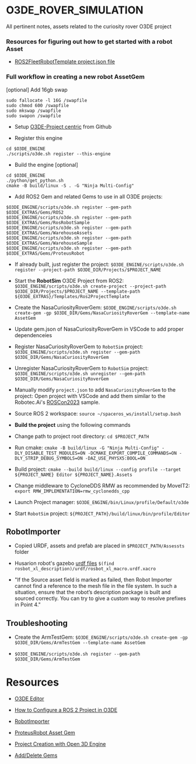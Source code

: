 # O3DE_ROVER_SIMULATION

All pertinent notes, assets related to the curiosity rover O3DE project



### Resources for figuring out how to get started with a robot Asset

* [ROS2FleetRobotTemplate project.json file](https://github.com/o3de/o3de-extras/blob/development/Templates/Ros2ProjectTemplate/Template/project.json)



### Full workflow in creating a new robot AssetGem

[optional] Add 16gb swap

```
sudo fallocate -l 16G /swapfile
sudo chmod 600 /swapfile
sudo mkswap /swapfile
sudo swapon /swapfile
```

* Setup [O3DE-Project centric](https://www.docs.o3de.org/docs/welcome-guide/setup/setup-from-github/) from Github

* Register this engine
```
cd $O3DE_ENGINE
./scripts/o3de.sh register --this-engine
```

* Build the engine [optional]
```
cd $O3DE_ENGINE
./python/get_python.sh
cmake -B build/linux -S . -G "Ninja Multi-Config"
```

* Add ROS2 Gem and related Gems to use in all O3DE projects: 

```
$O3DE_ENGINE/scripts/o3de.sh register --gem-path $O3DE_EXTRAS/Gems/ROS2
$O3DE_ENGINE/scripts/o3de.sh register --gem-path $O3DE_EXTRAS/Gems/RosRobotSample
$O3DE_ENGINE/scripts/o3de.sh register --gem-path $O3DE_EXTRAS/Gems/WarehouseAssets
$O3DE_ENGINE/scripts/o3de.sh register --gem-path $O3DE_EXTRAS/Gems/WarehouseSample
$O3DE_ENGINE/scripts/o3de.sh register --gem-path $O3DE_EXTRAS/Gems/ProteusRobot
```

* If already built, just register the project: ```$O3DE_ENGINE/scripts/o3de.sh register --project-path $O3DE_DIR/Projects/$PROJECT_NAME```

* Start the **RobotSim** O3DE Project from ROS2: ```$O3DE_ENGINE/scripts/o3de.sh create-project --project-path $O3DE_DIR/Projects/$PROJECT_NAME --template-path ${O3DE_EXTRAS}/Templates/Ros2ProjectTemplate```

* Create the NasaCuriosityRoverGem: ```$O3DE_ENGINE/scripts/o3de.sh create-gem -gp $O3DE_DIR/Gems/NasaCuriosityRoverGem --template-name AssetGem```

* Update gem.json of NasaCuriosityRoverGem in VSCode to add proper dependenceies

* Register NasaCuriosityRoverGem to ```RobotSim``` project: ```$O3DE_ENGINE/scripts/o3de.sh register --gem-path $O3DE_DIR/Gems/NasaCuriosityRoverGem```

* Unregister NasaCuriosityRoverGem to ```RobotSim``` project: ```$O3DE_ENGINE/scripts/o3de.sh unregister --gem-path $O3DE_DIR/Gems/NasaCuriosityRoverGem```

* Manually modify ```project.json``` to add ```NasaCuriosityRoverGem```  to the project: Open project with VSCode and add them similar to the Robotec.Ai's [ROSCon2023](https://github.com/RobotecAI/ROSCon2023Demo/blob/development/Project/project.json) sample.

* Source ROS 2 workspace: ```source ~/spaceros_ws/install/setup.bash```

* **Build the project** using the following commands


* Change path to project root directory: ```cd $PROJECT_PATH```

* Run cmake: ```cmake -B build/linux -G "Ninja Multi-Config" -DLY_DISABLE_TEST_MODULES=ON -DCMAKE_EXPORT_COMPILE_COMMANDS=ON -DLY_STRIP_DEBUG_SYMBOLS=ON -DAZ_USE_PHYSX5:BOOL=ON``` 

* Build project: ```cmake --build build/linux --config profile --target ${PROJECT_NAME} Editor ${PROJECT_NAME}.Assets```


* Change middleware to CycloneDDS RMW as recommended by MoveIT2: ```export RMW_IMPLEMENTATION=rmw_cyclonedds_cpp```

* Launch Project manager: ```$O3DE_ENGINE/bin/Linux/profile/Default/o3de```

* Start ```RobotSim``` project: ```${PROJECT_PATH}/build/linux/bin/profile/Editor```

## RobotImporter

* Copied URDF, assets and prefab are placed in ```$PROJECT_PATH/Assessts``` folder

* Husarion robot's gazebo [urdf files](https://github.com/husarion/husarion_gz_worlds)
```$(find rosbot_xl_description)/urdf/rosbot_xl_macro.urdf.xacro```


* "If the Source asset field is marked as failed, then Robot Importer cannot find a reference to the mesh file in the file system. In such a situation, ensure that the robot’s description package is built and sourced correctly. You can try to give a custom way to resolve prefixes in Point 4."

## Troubleshooting

* Create the ArmTestGem: ```$O3DE_ENGINE/scripts/o3de.sh create-gem -gp $O3DE_DIR/Gems/ArmTestGem --template-name AssetGem```

* ```$O3DE_ENGINE/scripts/o3de.sh register --gem-path $O3DE_DIR/Gems/ArmTestGem```

# Resources

* [O3DE Editor](https://docs.o3de.org/docs/user-guide/editor/)

* [How to Configure a ROS 2 Project in O3DE](https://development--o3deorg.netlify.app/docs/user-guide/interactivity/robotics/project-configuration/)

* [RobotImporter](https://docs.o3de.org/docs/user-guide/interactivity/robotics/importing-robot/)

* [ProteusRobot Asset Gem](https://github.com/o3de/o3de-extras/tree/development/Gems/ProteusRobot)

* [Project Creation with Open 3D Engine](https://www.docs.o3de.org/docs/welcome-guide/create/creating-projects-using-cli/creating-linux/)

* [Add/Delete Gems](https://www.docs.o3de.org/docs/user-guide/project-config/add-remove-gems/)